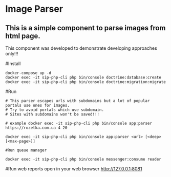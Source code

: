 # Image Parser
## This is a simple component to parse images from html page.
This component was developed to demonstrate  developing approaches only!!!

#Install

```ssh
docker-compose up -d
docker exec -it sip-php-cli php bin/console doctrine:database:create
docker exec -it sip-php-cli php bin/console doctrine:migration:migrate
```
#Run

```ssh
# This parser escapes urls with subdomains but a lot of popular portals use ones for images. 
# Try to avoid portals which use subdomain.
# Sites with subdomains won't be saved!!!

# example docker exec -it sip-php-cli php bin/console app:parser https://rozetka.com.ua 4 20

docker exec -it sip-php-cli php bin/console app:parser <url> [<deep> [<max-page>]]
```

```ssh
#Run queue manager

docker exec -it sip-php-cli php bin/console messenger:consume reader
```

#Run web reports
open in your web browser
http://127.0.0.1:8081